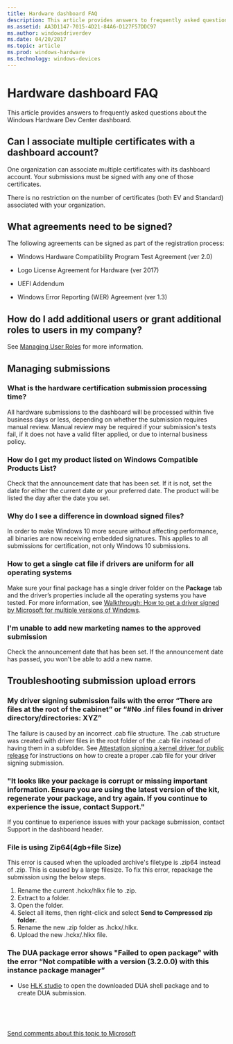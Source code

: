 ```yaml
---
title: Hardware dashboard FAQ
description: This article provides answers to frequently asked questions about the Windows Hardware Dev Center dashboard.
ms.assetid: AA3D1147-7015-4D21-84A6-D127F57DDC97
ms.author: windowsdriverdev
ms.date: 04/20/2017
ms.topic: article
ms.prod: windows-hardware
ms.technology: windows-devices
---
```


# Hardware dashboard FAQ


This article provides answers to frequently asked questions about the Windows Hardware Dev Center dashboard.

## <span id="Can_I_associate_multiple_certificates_with_a_dashboard_account_"></span><span id="can_i_associate_multiple_certificates_with_a_dashboard_account_"></span><span id="CAN_I_ASSOCIATE_MULTIPLE_CERTIFICATES_WITH_A_DASHBOARD_ACCOUNT_"></span>Can I associate multiple certificates with a dashboard account?


One organization can associate multiple certificates with its dashboard account. Your submissions must be signed with any one of those certificates.

There is no restriction on the number of certificates (both EV and Standard) associated with your organization.

## <span id="What_agreements_need_to_be_signed_"></span><span id="what_agreements_need_to_be_signed_"></span><span id="WHAT_AGREEMENTS_NEED_TO_BE_SIGNED_"></span>What agreements need to be signed?


The following agreements can be signed as part of the registration process:

-   Windows Hardware Compatibility Program Test Agreement (ver 2.0)

-   Logo License Agreement for Hardware (ver 2017)

-   UEFI Addendum

-   Windows Error Reporting (WER) Agreement (ver 1.3)

## <span id="How_do_I_add_additional_users_or_grant_additional_roles_to_users_in_my_company_"></span><span id="how_do_i_add_additional_users_or_grant_additional_roles_to_users_in_my_company_"></span><span id="HOW_DO_I_ADD_ADDITIONAL_USERS_OR_GRANT_ADDITIONAL_ROLES_TO_USERS_IN_MY_COMPANY_"></span>How do I add additional users or grant additional roles to users in my company?


See [Managing User Roles](managing-user-roles.md) for more information.

## <span id="Managing_submissions"></span><span id="managing_submissions"></span><span id="MANAGING_SUBMISSIONS"></span>Managing submissions


### <span id="What__is_the_hardware_certification_submission_processing_time_"></span><span id="what__is_the_hardware_certification_submission_processing_time_"></span><span id="WHAT__IS_THE_HARDWARE_CERTIFICATION_SUBMISSION_PROCESSING_TIME_"></span>What is the hardware certification submission processing time?

All hardware submissions to the dashboard will be processed within five business days or less, depending on whether the submission requires manual review. Manual review may be required if your submission's tests fail, if it does not have a valid filter applied, or due to internal business policy.

### <span id="How_do_I_get_my_product_listed_on_Windows_Compatible_Products_List_"></span><span id="how_do_i_get_my_product_listed_on_windows_compatible_products_list_"></span><span id="HOW_DO_I_GET_MY_PRODUCT_LISTED_ON_WINDOWS_COMPATIBLE_PRODUCTS_LIST_"></span>How do I get my product listed on Windows Compatible Products List?

Check that the announcement date that has been set. If it is not, set the date for either the current date or your preferred date. The product will be listed the day after the date you set.

### <span id="Why_do_I_see_a_difference_in_download_signed_files_"></span><span id="why_do_i_see_a_difference_in_download_signed_files_"></span><span id="WHY_DO_I_SEE_A_DIFFERENCE_IN_DOWNLOAD_SIGNED_FILES_"></span>Why do I see a difference in download signed files?

In order to make Windows 10 more secure without affecting performance, all binaries are now receiving embedded signatures. This applies to all submissions for certification, not only Windows 10 submissions.

### <span id="How_to_get_a_single_cat_file_if_drivers_are_uniform_for_all_operating_systems"></span><span id="how_to_get_a_single_cat_file_if_drivers_are_uniform_for_all_operating_systems"></span><span id="HOW_TO_GET_A_SINGLE_CAT_FILE_IF_DRIVERS_ARE_UNIFORM_FOR_ALL_OPERATING_SYSTEMS"></span>How to get a single cat file if drivers are uniform for all operating systems

Make sure your final package has a single driver folder on the **Package** tab and the driver’s properties include all the operating systems you have tested. For more information, see [Walkthrough: How to get a driver signed by Microsoft for multiple versions of Windows](get-drivers-signed-by-microsoft-for-multiple-windows-versions.md).

### <span id="I_m_unable_to_add_new_marketing_names_to_the_approved_submission"></span><span id="i_m_unable_to_add_new_marketing_names_to_the_approved_submission"></span><span id="I_M_UNABLE_TO_ADD_NEW_MARKETING_NAMES_TO_THE_APPROVED_SUBMISSION"></span>I'm unable to add new marketing names to the approved submission

Check the announcement date that has been set. If the announcement date has passed, you won't be able to add a new name.

## <span id="Troubleshooting_submission_upload_errors"></span><span id="troubleshooting_submission_upload_errors"></span><span id="TROUBLESHOOTING_SUBMISSION_UPLOAD_ERRORS"></span>Troubleshooting submission upload errors


### <span id="My_driver_signing_submission_fails_with_the_error__There_are_files_at_the_root_of_the_cabinet__or___No_.inf_files_found_in_driver_directory_directories__XYZ_"></span><span id="my_driver_signing_submission_fails_with_the_error__there_are_files_at_the_root_of_the_cabinet__or___no_.inf_files_found_in_driver_directory_directories__xyz_"></span><span id="MY_DRIVER_SIGNING_SUBMISSION_FAILS_WITH_THE_ERROR__THERE_ARE_FILES_AT_THE_ROOT_OF_THE_CABINET__OR___NO_.INF_FILES_FOUND_IN_DRIVER_DIRECTORY_DIRECTORIES__XYZ_"></span>My driver signing submission fails with the error “There are files at the root of the cabinet” or “\#No .inf files found in driver directory/directories: XYZ”

The failure is caused by an incorrect .cab file structure. The .cab structure was created with driver files in the root folder of the .cab file instead of having them in a subfolder. See [Attestation signing a kernel driver for public release](attestation-signing-a-kernel-driver-for-public-release.md) for instructions on how to create a proper .cab file for your driver signing submission.

### <span id="_It_looks_like_your_package_is_corrupt_or_missing_important_information._Ensure_you_are_using_the_latest_version_of_the_kit__regenerate_your_package__and_try_again._If_you_continue_to_experience_the_issue__contact_Support._"></span><span id="_it_looks_like_your_package_is_corrupt_or_missing_important_information._ensure_you_are_using_the_latest_version_of_the_kit__regenerate_your_package__and_try_again._if_you_continue_to_experience_the_issue__contact_support._"></span><span id="_IT_LOOKS_LIKE_YOUR_PACKAGE_IS_CORRUPT_OR_MISSING_IMPORTANT_INFORMATION._ENSURE_YOU_ARE_USING_THE_LATEST_VERSION_OF_THE_KIT__REGENERATE_YOUR_PACKAGE__AND_TRY_AGAIN._IF_YOU_CONTINUE_TO_EXPERIENCE_THE_ISSUE__CONTACT_SUPPORT._"></span>"It looks like your package is corrupt or missing important information. Ensure you are using the latest version of the kit, regenerate your package, and try again. If you continue to experience the issue, contact Support."

If you continue to experience issues with your package submission, contact Support in the dashboard header.

### <span id="File_is_using_Zip64_4gb_file_Size_"></span><span id="file_is_using_zip64_4gb_file_size_"></span><span id="FILE_IS_USING_ZIP64_4GB_FILE_SIZE_"></span>File is using Zip64(4gb+file Size)

This error is caused when the uploaded archive's filetype is .zip64 instead of .zip. This is caused by a large filesize. To fix this error, repackage the submission using the below steps.

1.  Rename the current .hckx/hlkx file to .zip.
2.  Extract to a folder.
3.  Open the folder.
4.  Select all items, then right-click and select **Send to Compressed zip folder**.
5.  Rename the new .zip folder as .hckx/.hlkx.
6.  Upload the new .hckx/.hlkx file.

### <span id="The_DUA_package_error_shows__Failed_to_open_package__with_the_error__Not_compatible_with_a_version__3.2.0.0__with_this_instance_package_manager_"></span><span id="the_dua_package_error_shows__failed_to_open_package__with_the_error__not_compatible_with_a_version__3.2.0.0__with_this_instance_package_manager_"></span><span id="THE_DUA_PACKAGE_ERROR_SHOWS__FAILED_TO_OPEN_PACKAGE__WITH_THE_ERROR__NOT_COMPATIBLE_WITH_A_VERSION__3.2.0.0__WITH_THIS_INSTANCE_PACKAGE_MANAGER_"></span>The DUA package error shows "Failed to open package" with the error “Not compatible with a version (3.2.0.0) with this instance package manager”

-   Use [HLK studio](https://msdn.microsoft.com/library/windows/hardware/dn939927) to open the downloaded DUA shell package and to create DUA submission.

 

 

[Send comments about this topic to Microsoft](mailto:wsddocfb@microsoft.com?subject=Documentation%20feedback%20%5Bhw_dashboard\hw_dashboard%5D:%20Hardware%20dashboard%20FAQ%20%20RELEASE:%20%281/3/2017%29&body=%0A%0APRIVACY%20STATEMENT%0A%0AWe%20use%20your%20feedback%20to%20improve%20the%20documentation.%20We%20don't%20use%20your%20email%20address%20for%20any%20other%20purpose,%20and%20we'll%20remove%20your%20email%20address%20from%20our%20system%20after%20the%20issue%20that%20you're%20reporting%20is%20fixed.%20While%20we're%20working%20to%20fix%20this%20issue,%20we%20might%20send%20you%20an%20email%20message%20to%20ask%20for%20more%20info.%20Later,%20we%20might%20also%20send%20you%20an%20email%20message%20to%20let%20you%20know%20that%20we've%20addressed%20your%20feedback.%0A%0AFor%20more%20info%20about%20Microsoft's%20privacy%20policy,%20see%20http://privacy.microsoft.com/default.aspx. "Send comments about this topic to Microsoft")
